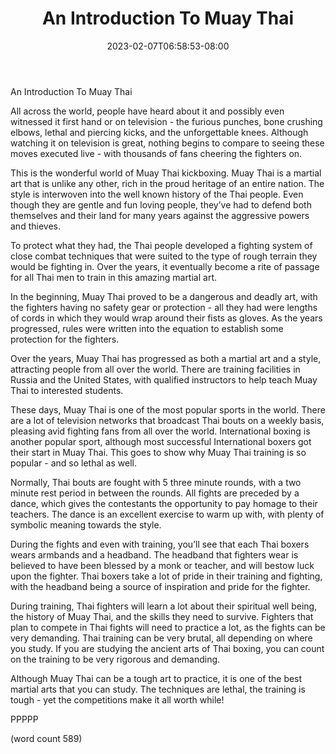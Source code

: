 ﻿---
title: "An Introduction To Muay Thai"
date: 2023-02-07T06:58:53-08:00
description: "Martial Arts Tips for Web Success"
featured_image: "/images/Martial Arts.jpg"
tags: ["Martial Arts"]
---

An Introduction To Muay Thai

All across the world, people have heard about it and possibly even witnessed it first hand or on television - the furious punches, bone crushing elbows, lethal and piercing kicks, and the unforgettable knees.  Although watching it on television is great, nothing begins to compare to seeing these moves executed live - with thousands of fans cheering the fighters on.

This is the wonderful world of Muay Thai kickboxing.  Muay Thai is a martial art that is unlike any other, rich in the proud heritage of an entire nation.  The style is interwoven into the well known history of the Thai people.  Even though they are gentle and fun loving people, they’ve had to defend both themselves and their land for many years against the aggressive powers and thieves.

To protect what they had, the Thai people developed a fighting system of close combat techniques that were suited to the type of rough terrain they would be fighting in.  Over the years, it eventually become a rite of passage for all Thai men to train in this amazing martial art.

In the beginning, Muay Thai proved to be a dangerous and deadly art, with the fighters having no safety gear or protection - all they had were lengths of cords in which they would wrap around their fists as gloves.  As the years progressed, rules were written into the equation to establish some protection for the fighters.

Over the years, Muay Thai has progressed as both a martial art and a style, attracting people from all over the world.  There are training facilities in Russia and the United States, with qualified instructors to help teach Muay Thai to interested students.

These days, Muay Thai is one of the most popular sports in the world.  There are a lot of television networks that broadcast Thai bouts on a weekly basis, pleasing avid fighting fans from all over the world.  International boxing is another popular sport, although most successful International boxers got their start in Muay Thai.  This goes to show why Muay Thai training is so popular - and so lethal as well.

Normally, Thai bouts are fought with 5 three minute rounds, with a two minute rest period in between the rounds.  All fights are preceded by a dance, which gives the contestants the opportunity to pay homage to their teachers.  The dance is an excellent exercise to warm up with, with plenty of symbolic meaning towards the style.

During the fights and even with training, you’ll see that each Thai boxers wears armbands and a headband.  The headband that fighters wear is believed to have been blessed by a monk or teacher, and will bestow luck upon the fighter.  Thai boxers take a lot of pride in their training and fighting, with the headband being a source of inspiration and pride for the fighter.

During training, Thai fighters will learn a lot about their spiritual well being, the history of Muay Thai, and the skills they need to survive.  Fighters that plan to compete in Thai fights will need to practice a lot, as the fights can be very demanding.  Thai training can be very brutal, all depending on where you study.  If you are studying the ancient arts of Thai boxing, you can count on the training to be very rigorous and demanding.

Although Muay Thai can be a tough art to practice, it is one of the best martial arts that you can study.  The techniques are lethal, the training is tough - yet the competitions make it all worth while!

PPPPP

(word count 589)
